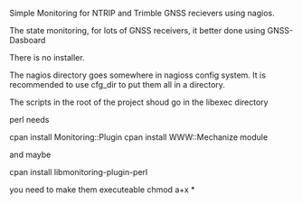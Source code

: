 Simple Monitoring for NTRIP and Trimble GNSS recievers using nagios.

The state monitoring, for lots of GNSS receivers, it better done using GNSS-Dasboard

There is no installer.

The nagios directory goes somewhere in nagioss config system. It is recommended to use cfg_dir to put them all in a directory.

The scripts in the root of the project shoud go in the libexec directory

perl needs

cpan install Monitoring::Plugin
cpan install WWW::Mechanize module

and maybe

cpan install libmonitoring-plugin-perl

you need to make them executeable chmod a+x *
